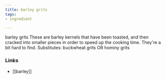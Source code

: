 ```yaml
---
title: barley grits
tags:
- ingredient

---
```

barley grits These are barley kernels that have been toasted, and then cracked into smaller pieces in order to speed up the cooking time. They're a bit hard to find. Substitutes: buckwheat grits OR hominy grits

### Links

* [[barley]]
